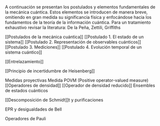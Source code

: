 A continuación se presentan los postulados y elementos fundamentales de la mecánica cuántica. Estos elementos se introducen de manera breve, omitiendo en gran medida su significancia física y enfocándose hacia los fundamentos de la teoría de la información cuántica.
Para un tratamiento exhaustivo revisar la literatura: De la Peña, Zettili, Griffiths

[[Postulados de la mecánica cuántica]]
	[[Postulado 1. El estado de un sistema]]
	[[Postulado 2. Representación de observables cuánticos]]
	[[Postulado 3. Mediciones]]
	[[Postulado 4. Evolución temporal de un sistema cuántico]]

[[Entrelazamiento]]

[[Principio de incertidumbre de Heisenberg]]

Medidas proyectivas
Medida POVM (Positive operator-valued measure) 
[[Operadores de densidad]]
	[[Operador de densidad reducido]]
	Ensembles de estados cuánticos

[[Descomposición de Schmidt]]t y purificaciones

EPR y desigualdades de Bell

Operadores de Pauli




